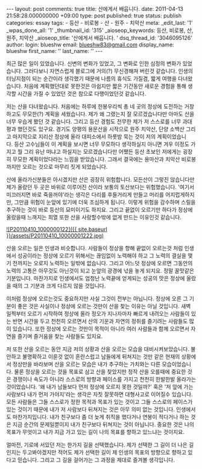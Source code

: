 \--- layout: post comments: true title: 산에게서 배웁니다. date: 2011-04-13 21:58:28.000000000 +09:00 type: post published: true status: publish categories: essay tags: - 등산 - 비로봉 - 산 - 원주 - 치악산 meta: \_edit\_last: '1' \_wpas\_done\_all: '1' \_thumbnail\_id: '315' \_aioseop\_keywords: 등산, 비로봉, 산, 원주, 치악산 \_aioseop\_title: '산에게서 배웁니다. ' dsq\_thread\_id: '3046095126' author: login: blueshw email: blueshw83@gmail.com display\_name: blueshw first\_name: '' last\_name: '' ---

최근 많은 일이 있었습니다. 신변의 변화가 있었고, 그 변화로 인한 심정의 변화가 있었습니다. 그러다보니 자연스럽게 블로그에 거의(?) 무신경해져 버린것 같습니다. 인생의 터닝지점이 되는 순간이라 생각했기 때문에 나름의 휴식도 가질겸, 짧게 여행을 다녀왔습니다. 처음에 계획했던대로 못한것은 아쉽지만 짧은 기간동안 새로운 경험을 통해 생각할 시간을 가질 수 있었던 것은 참으로 다행이었던것 같습니다.

저는 산을 다녀왔습니다. 처음에는 하루에 한봉우리씩 총 네 곳의 정상에 도전하는 거창하고도 무모한(?) 계획을 세웠습니다. 제가 왜 그랬는지 잘 모르겠습니다만 아마도 산을 너무 우습게 봤던 것 같습니다. 그리고 등산 경험도 전무한 제가 저 스스로를 너무 과대평과 했던것도 있구요. 경기도 양평의 용문산을 시작으로 원주 치악산, 단양 소백산 그리고 마지막으로 지리산 정상에 올라 대피소에서 하룻밤 묵는 것이 저의 계획이었습니다. 등산 고수님들이 이 계획을 보시면 너무 무모하다 생각하실지 아니면 겨우 이정도 가지고 뭘 그리 유난 떠냐고 하실지는 모르겠습니다만 어쨌든 등산 초보인 저에게는 굉장히 무모한 계획이었다라는 느낌을 받았습니다. 그래서 결국에는 용마산과 치악산 비로봉까지만 오르는 것으로 마무리 짓게 되었습니다.

산에 올라가신분들은 아시겠지만 산은 굉장히 위험합니다. 모든산이 그렇진 않습니다만 제가 올랐던 두 곳은 바위로 이루어진 산이라 보통의 토산보다는 위험했습니다. '여기서 미끄러지면 바로 죽을꺼야'라는 생각은 다리를 후들거리게 만들고 머리를 어지럽게하지만, 그만큼 위험이 눈앞에 있기에 더욱 조심하게 됩니다. 이렇게 위험을 감수하며 스릴을 추구하는 것이 바로 등산의 묘미이기도 하지요. 그리고 끝없이 오르기만 하다가 정상에 올랐을때 느껴지는 희열 또한 산을 사랑할수밖에 없게 만드는 이유인것 같습니다.

[![P20110410_1000000122]({{ site.baseurl }}/assets/P20110410_10000001222.jpg)](http://www.whynhows.com/wp-content/uploads/2014/03/P20110410_10000001222.jpg)

산을 오르는 일은 인생과 비슷합니다. 사람들이 정상을 향해 끝없이 오르는것 처럼 인생에서 성공이라는 정상에 오르기 위해서는 끊임없이 노력해야 하고 그 노력의 결실을 맺기 전까지는 오로지 노력하는 일밖에 없습니다. 그리고 어느덧 정상에 오르면 그동안의 노력의 고통은 아무것도 아닌것이 되고 눈앞의 광경에 넋을 놓게 되지요. 정말 꿀맛같은 기분입니다. 마찬가지로 인생에서도 엄청난 노력끝에 얻게되는 성공의 맛은 정상에 올랐을 때의 그 기분과 크게 다르지 않을 것입니다.

이처럼 정상에 오르는것도 중요하지만 사실 그것이 전부는 아닙니다. 정상에 오른 그 기분이 좋은 것은 사실이나 정상에 오르는 것만이 산을 찾는 이유는 아닐 것입니다. 새벽 일찍부터 오르기 시작하여 정상에 올라 정오가 지나자마자 빠르게 내려오는 사람들이 있는 반면 시간을 두고 천천히 오르면서 산의 기운과 자연의 정취를 즐기려는 사람들도 많이 있습니다. 또한 정상에 오르는 것만이 목적이 아니라 여러 사람들과 함께 오르면서 자연을 즐기며 즐거움을 찾는 사람들도 있지요.

저 또한 산을 오르는 동안 지금 저의 상황과 산을 오르는 모습을 대비시켜보았습니다. 불안하고 불명확하고 이룬것 없이 혼란스럽고 남들에게 뒤쳐지는 것만 같은 현재의 상황에서 정상만을 바라보며 산을 오르는 모습은 내가 추구하는 가치와는 다른 모습이었습니다. 물론 정상을 오르는 것을 목표로 삼고 산을 찾았지만 정작 산을 오를때에 중요한 것은 경쟁이나 속도가 아니라 스스로의 방향과 페이스를 가지고 천천히 한발한발 올라가는 것이었습니다. '왜 내가 남들보다 먼저 정상에 오르지 못한 것일까?' 혹은 '저 앞에 가는 사람보다 내가 먼저 가야지'라는 생각은 자칫 잘못하면 대형사고로 이어질수 있습니다. 모든 사람들은 그들 스스로가 정한 목적과 목표가 있는 것이고 그들 스스로의 페이스가 있는 것이기 때문에 내가 저 사람보다 뒤쳐지는 것은 아무 의미 없는 것입니다. 인생에서도 마찬가지입니다. 내가 친구보다 좀 더 늦게 취직을 했다거나 연봉이 적다거나 하는 것은 지금 순간의 문제일뿐이지 내가 친구보다 뒤쳐지는 것이 아닙니다. 중요한 것은 나의 목표가 무엇이고 내가 지금 가고 있는 길이 나의 목표를 향하고 있느냐는 것이지요.

얼마전, 기로에 서있던 저는 한가지 길을 선택했습니다. 제가 선택한 그 길이 더 나은 길인지는 두고봐야겠지만 적어도 제가 선택한 길이 제 인생의 목표의 방향으로 향하고 있다고 믿습니다. 그리고 그 길을 걸어가는 그 과정을 제대로 즐겨볼 생각입니다.